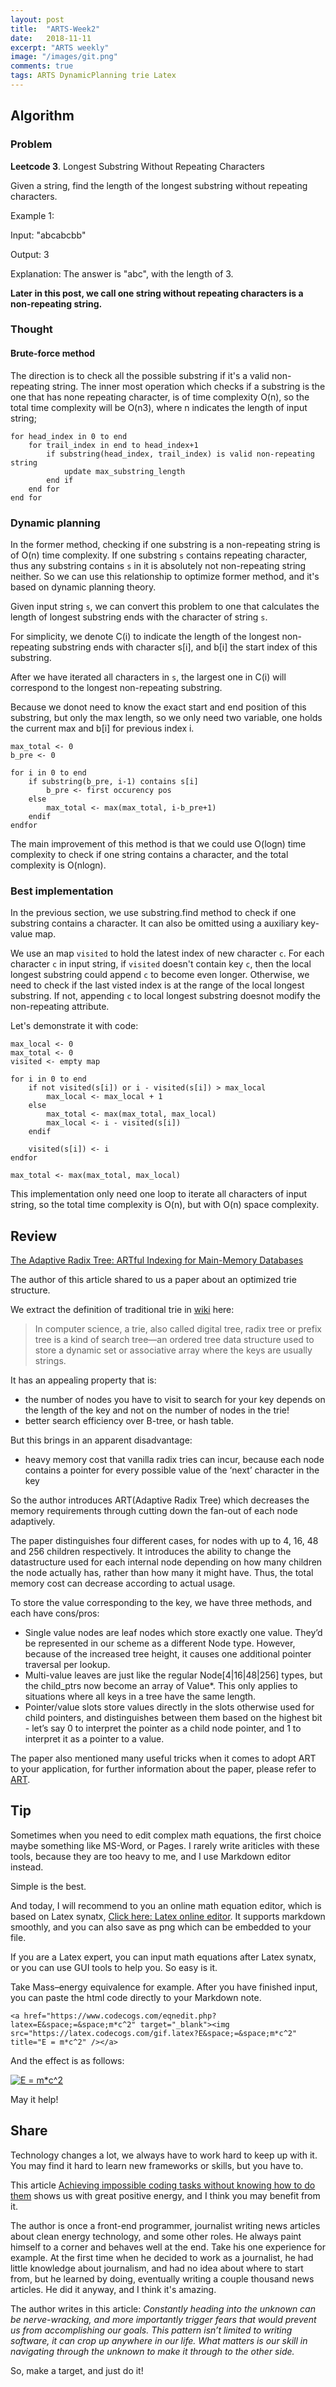 ```yaml
---
layout: post
title:  "ARTS-Week2"
date:   2018-11-11
excerpt: "ARTS weekly"
image: "/images/git.png"
comments: true
tags: ARTS DynamicPlanning trie Latex
---
```


## Algorithm
### Problem

**Leetcode 3**. Longest Substring Without Repeating Characters

Given a string, find the length of the longest substring without repeating characters.

Example 1:

Input: "abcabcbb"

Output: 3 

Explanation: The answer is "abc", with the length of 3. 

**Later in this post, we call one string without repeating characters is a non-repeating string.**

### Thought

#### Brute-force method

The direction is to check all the possible substring if it's a valid non-repeating string. The inner most operation which checks if a substring is the one that has none repeating character, is of time complexity O(n), so the total time complexity will be O(n3), where n indicates the length of input string;

```
for head_index in 0 to end
	for trail_index in end to head_index+1
		if substring(head_index, trail_index) is valid non-repeating string
			update max_substring_length
		end if
	end for
end for
```

### Dynamic planning

In the former method, checking if one substring is a non-repeating string is of O(n) time complexity. If one substring `s` contains repeating character, thus any substring contains `s` in it is absolutely not non-repeating string neither. So we can use this relationship to optimize former method, and it's based on dynamic planning theory.

Given input string `s`, we can convert this problem to one that calculates the length of longest substring ends with the character of string `s`. 

For simplicity, we denote C(i) to indicate the length of the longest non-repeating substring ends with character s[i], and b[i] the start index of this substring. 

After we have iterated all characters in `s`, the largest one in C(i) will correspond to the longest non-repeating substring.

Because we donot need to know the exact start and end position of this substring, but only the max length, so we only need two variable, one holds the current max and b[i] for previous index i.

```
max_total <- 0
b_pre <- 0

for i in 0 to end
	if substring(b_pre, i-1) contains s[i]
		b_pre <- first occurency pos
	else
		max_total <- max(max_total, i-b_pre+1)
	endif
endfor      

```

The main improvement of this method is that we could use O(logn) time complexity to check if one string contains a character, and the total complexity is O(nlogn).

### Best implementation

In the previous section, we use substring.find method to check if one substring contains a character. It can also be omitted using a auxiliary key-value map.

We use an map `visited` to hold the latest index of new character `c`. For each character `c` in input string, if `visited` doesn't contain key `c`, then the local longest substring could append `c` to become even longer. Otherwise, we need to check if the last visted index is at the range of the local longest substring. If not, appending `c` to local longest substring doesnot modify the non-repeating attribute.

Let's demonstrate it with code:


```
max_local <- 0
max_total <- 0
visited <- empty map

for i in 0 to end
	if not visited(s[i]) or i - visited(s[i]) > max_local
		max_local <- max_local + 1
	else
		max_total <- max(max_total, max_local)		
		max_local <- i - visited(s[i])
	endif

	visited(s[i]) <- i
endfor    

max_total <- max(max_total, max_local)
```

This implementation only need one loop to iterate all characters of input string, so the total time complexity is O(n), but with O(n) space complexity.

## Review

[The Adaptive Radix Tree: ARTful Indexing for Main-Memory Databases](https://www.the-paper-trail.org/post/art-paper-notes/)

The author of this article shared to us a paper about an optimized trie structure.

We extract the definition of traditional trie in [wiki](https://en.wikipedia.org/wiki/Trie) here:

> In computer science, a trie, also called digital tree, radix tree or prefix tree is a kind of search tree—an ordered tree data structure used to store a dynamic set or associative array where the keys are usually strings.

It has an appealing property that is:

- the number of nodes you have to visit to search for your key depends on the length of the key and not on the number of nodes in the trie!
- better search efficiency over B-tree, or hash table.

But this brings in an apparent disadvantage:

- heavy memory cost that vanilla radix tries can incur, because each node contains a pointer for every possible value of the ‘next’ character in the key

So the author introduces ART(Adaptive Radix Tree) which decreases the memory requirements through cutting down the fan-out of each node adaptively.

The paper distinguishes four different cases, for nodes with up to 4, 16, 48 and 256 children respectively. It introduces the ability to change the datastructure used for each internal node depending on how many children the node actually has, rather than how many it might have. Thus, the total memory cost can decrease according to actual usage.

To store the value corresponding to the key, we have three methods, and each have cons/pros:

- Single value nodes are leaf nodes which store exactly one value. They’d be represented in our scheme as a different Node type.
However, because of the increased tree height, it causes
one additional pointer traversal per lookup.
- Multi-value leaves are just like the regular Node[4|16|48|256] types, but the child_ptrs now become an array of Value*. This only applies to situations where all keys in a tree have the
same length.
- Pointer/value slots store values directly in the slots otherwise used for child pointers, and distinguishes between them based on the highest bit - let’s say 0 to interpret the pointer as a child node pointer, and 1 to interpret it as a pointer to a value.

The paper also mentioned many useful tricks when it comes to adopt ART to your application, for further information about the paper, please refer to [ART](https://db.in.tum.de/~leis/papers/ART.pdf).

## Tip

Sometimes when you need to edit complex math equations, the first choice maybe something like MS-Word, or Pages. I rarely write ariticles with these tools, because they are too heavy to me, and I use Markdown editor instead.

Simple is the best.

And today, I will recommend to you an online math equation editor, which is based on Latex synatx, [Click here: Latex online editor](https://www.codecogs.com/latex/eqneditor.php). It supports markdown smoothly, and you can also save as png which can be embedded to your file.

If you are a Latex expert, you can input math equations after Latex synatx, or you can use GUI tools to help you. So easy is it.

Take Mass–energy equivalence for example. After you have finished input, you can paste the html code directly to your Markdown note.

```
<a href="https://www.codecogs.com/eqnedit.php?latex=E&space;=&space;m*c^2" target="_blank"><img src="https://latex.codecogs.com/gif.latex?E&space;=&space;m*c^2" title="E = m*c^2" /></a>
```

And the effect is as follows:

<a href="https://www.codecogs.com/eqnedit.php?latex=E&space;=&space;m*c^2" target="_blank"><img src="https://latex.codecogs.com/gif.latex?E&space;=&space;m*c^2" title="E = m*c^2" /></a>

May it help!

## Share
Technology changes a lot, we always have to work hard to keep up with it. You may find it hard to learn new frameworks or skills, but you have to.

This article [Achieving impossible coding tasks without knowing how to do them](https://blog.sourcerer.io/achieving-impossible-coding-tasks-without-knowing-how-to-do-them-50eea39ef43) shows us with great positive energy, and I think you may benefit from it.

The author is once a front-end programmer, journalist writing news articles about clean energy technology, and some other roles. He always paint himself to a corner and behaves well at the end. Take his one experience for example. At the first time when he decided to work as a journalist, he had little knowledge about journalism, and had no idea about where to start from, but he learned by doing, eventually writing a couple thousand news articles. He did it anyway, and I think it's amazing.

The author writes in this article: *Constantly heading into the unknown can be nerve-wracking, and more importantly trigger fears that would prevent us from accomplishing our goals. This pattern isn’t limited to writing software, it can crop up anywhere in our life. What matters is our skill in navigating through the unknown to make it through to the other side.*

So, make a target, and just do it!

